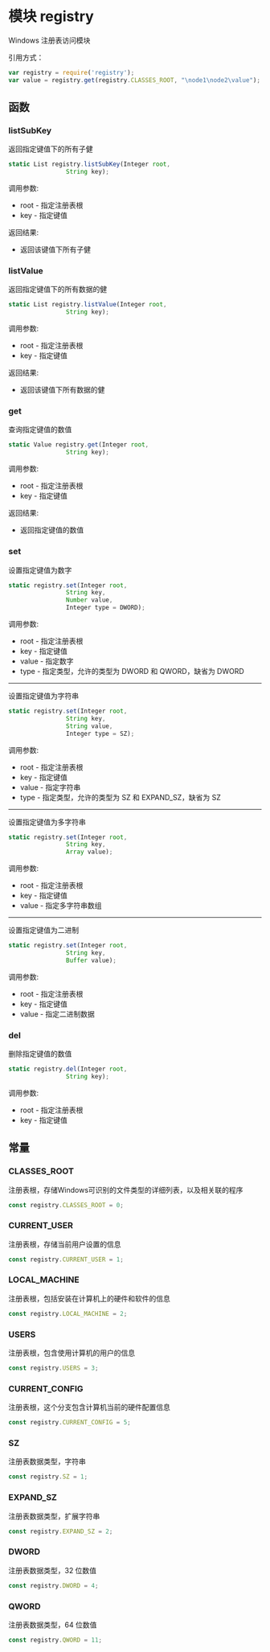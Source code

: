 # 模块 registry
Windows 注册表访问模块

引用方式：
```JavaScript
var registry = require('registry');
var value = registry.get(registry.CLASSES_ROOT, "\node1\node2\value");
```
## 函数
        
### listSubKey
返回指定键值下的所有子健
```JavaScript
static List registry.listSubKey(Integer root,
                String key);
```

调用参数:
* root - 指定注册表根
* key - 指定键值

返回结果:
* 返回该键值下所有子健

### listValue
返回指定键值下的所有数据的健
```JavaScript
static List registry.listValue(Integer root,
                String key);
```

调用参数:
* root - 指定注册表根
* key - 指定键值

返回结果:
* 返回该键值下所有数据的健

### get
查询指定键值的数值
```JavaScript
static Value registry.get(Integer root,
                String key);
```

调用参数:
* root - 指定注册表根
* key - 指定键值

返回结果:
* 返回指定键值的数值

### set
设置指定键值为数字
```JavaScript
static registry.set(Integer root,
                String key,
                Number value,
                Integer type = DWORD);
```

调用参数:
* root - 指定注册表根
* key - 指定键值
* value - 指定数字
* type - 指定类型，允许的类型为 DWORD 和 QWORD，缺省为 DWORD

--------------------------
设置指定键值为字符串
```JavaScript
static registry.set(Integer root,
                String key,
                String value,
                Integer type = SZ);
```

调用参数:
* root - 指定注册表根
* key - 指定键值
* value - 指定字符串
* type - 指定类型，允许的类型为 SZ 和 EXPAND_SZ，缺省为 SZ

--------------------------
设置指定键值为多字符串
```JavaScript
static registry.set(Integer root,
                String key,
                Array value);
```

调用参数:
* root - 指定注册表根
* key - 指定键值
* value - 指定多字符串数组

--------------------------
设置指定键值为二进制
```JavaScript
static registry.set(Integer root,
                String key,
                Buffer value);
```

调用参数:
* root - 指定注册表根
* key - 指定键值
* value - 指定二进制数据

### del
删除指定键值的数值
```JavaScript
static registry.del(Integer root,
                String key);
```

调用参数:
* root - 指定注册表根
* key - 指定键值

## 常量
        
### CLASSES_ROOT
注册表根，存储Windows可识别的文件类型的详细列表，以及相关联的程序
```JavaScript
const registry.CLASSES_ROOT = 0;
```

### CURRENT_USER
注册表根，存储当前用户设置的信息
```JavaScript
const registry.CURRENT_USER = 1;
```

### LOCAL_MACHINE
注册表根，包括安装在计算机上的硬件和软件的信息
```JavaScript
const registry.LOCAL_MACHINE = 2;
```

### USERS
注册表根，包含使用计算机的用户的信息
```JavaScript
const registry.USERS = 3;
```

### CURRENT_CONFIG
注册表根，这个分支包含计算机当前的硬件配置信息
```JavaScript
const registry.CURRENT_CONFIG = 5;
```

### SZ
注册表数据类型，字符串
```JavaScript
const registry.SZ = 1;
```

### EXPAND_SZ
注册表数据类型，扩展字符串
```JavaScript
const registry.EXPAND_SZ = 2;
```

### DWORD
注册表数据类型，32 位数值
```JavaScript
const registry.DWORD = 4;
```

### QWORD
注册表数据类型，64 位数值
```JavaScript
const registry.QWORD = 11;
```

